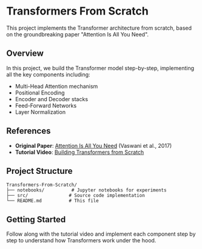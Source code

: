 # Transformers From Scratch

This project implements the Transformer architecture from scratch, based on the groundbreaking paper "Attention Is All You Need".

## Overview

In this project, we build the Transformer model step-by-step, implementing all the key components including:
- Multi-Head Attention mechanism
- Positional Encoding
- Encoder and Decoder stacks
- Feed-Forward Networks
- Layer Normalization

## References

- **Original Paper**: [Attention Is All You Need](https://arxiv.org/abs/1706.03762) (Vaswani et al., 2017)
- **Tutorial Video**: [Building Transformers from Scratch](https://youtu.be/ISNdQcPhsts?si=-gqCE1E36xpbVcjE)

## Project Structure

```
Transformers-From-Scratch/
├── notebooks/          # Jupyter notebooks for experiments
├── src/               # Source code implementation
└── README.md          # This file
```

## Getting Started

Follow along with the tutorial video and implement each component step by step to understand how Transformers work under the hood.